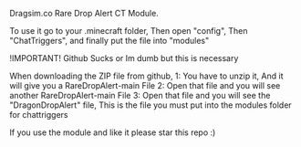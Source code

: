 Dragsim.co Rare Drop Alert CT Module.

To use it go to your .minecraft folder, Then open "config", Then "ChatTriggers", and finally put the file into "modules"


!IMPORTANT!
Github Sucks or Im dumb but this is necessary


When downloading the ZIP file from github,
1: You have to unzip it, And it will give you a RareDropAlert-main File
2: Open that file and you will see another RareDropAlert-main File
3: Open that file and you will see the "DragonDropAlert" file, This is the file you must put into the modules folder for chattriggers



If you use the module and like it please star this repo :)
